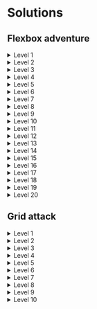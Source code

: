 # Solutions

## Flexbox adventure

<details>
  <summary>Level 1</summary>

    justify-content: center;

</details>

<details>
  <summary>Level 2</summary>

    justify-content: flex-end;

</details>

<details>
  <summary>Level 3</summary>

    justify-content: space-between;

</details>

<details>
  <summary>Level 4</summary>

    justify-content: space-around;

</details>

<details>
  <summary>Level 5</summary>

    justify-content: space-evenly;

</details>

<details>
  <summary>Level 6</summary>

    align-items: center;

</details>

<details>
  <summary>Level 7</summary>

    align-items: flex-end;

</details>

<details>
  <summary>Level 8</summary>

    justify-content: center;
    align-items: center;

</details>

<details>
  <summary>Level 9</summary>

    justify-content: space-between;
    align-items: flex-end;

</details>

<details>
  <summary>Level 10</summary>

    flex-direction: column;

</details>

<details>
  <summary>Level 11</summary>

    flex-direction: row-reverse;

</details>

<details>
  <summary>Level 12</summary>

    flex-direction: column;
    justify-content: flex-end;

</details>

<details>
  <summary>Level 13</summary>

    flex-direction: row-reverse;
    justify-content: center;
    align-items: center;

</details>

<details>
  <summary>Level 14</summary>

    order: 2;

</details>

<details>
  <summary>Level 15</summary>

    align-self: center;

</details>

<details>
  <summary>Level 16</summary>

    order: -1;
    align-self: flex-end;

</details>

<details>
  <summary>Level 17</summary>

    flex-direction: column-reverse;
    justify-content: flex-end;
    align-items: center;

</details>

<details>
  <summary>Level 18</summary>

    order: 2;
    align-self: center;

</details>

<details>
  <summary>Level 19</summary>

    flex-wrap: wrap;

</details>

<details>
  <summary>Level 20</summary>

    align-content: center;

</details>

## Grid attack

<details>
  <summary>Level 1</summary>

    grid-template-columns: 1fr 1fr;

</details>

<details>
  <summary>Level 2</summary>

    grid-template-columns: 20% 40% 40%;

</details>

<details>
  <summary>Level 3</summary>

    grid-template-columns: repeat(4, 25%);

</details>

<details>
  <summary>Level 4</summary>

    grid-template-columns: repeat(3, 30%);

</details>

<details>
  <summary>Level 5</summary>

    grid-template-columns: 100px 30%;

</details>

<details>
  <summary>Level 6</summary>

    grid-template-columns: repeat(3, 1fr);

</details>

<details>
  <summary>Level 7</summary>

    grid-template-columns: repeat(4, 1fr);

</details>

<details>
  <summary>Level 8</summary>

    grid-template-columns: 100px repeat(3, 1fr);

</details>

<details>
  <summary>Level 9</summary>

    grid-template-columns: 20% 100px 1fr;

</details>

<details>
  <summary>Level 10</summary>

    grid-template-columns: 1fr auto 1fr;

</details>
